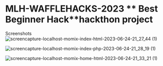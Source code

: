 # MLH-WAFFLEHACKS-2023 ** Best Beginner Hack**hackthon project

Screenshots
![screencapture-localhost-momix-index-html-2023-06-24-21_27_44 (1)](https://github.com/ratuladhikary21/MLH-WAFFLEHACKS-2023/assets/103441494/acbf7434-076d-4d35-91d5-171403f629db)


![screencapture-localhost-momix-index-php-2023-06-24-21_28_19 (1)](https://github.com/ratuladhikary21/MLH-WAFFLEHACKS-2023/assets/103441494/a394595c-c2b6-43a9-a7af-b7bb4ccb1cbc)

![screencapture-localhost-momix-home-html-2023-06-24-21_33_21 (1)](https://github.com/ratuladhikary21/MLH-WAFFLEHACKS-2023/assets/103441494/fc770410-8567-418d-b0e5-7506e67e415f)
